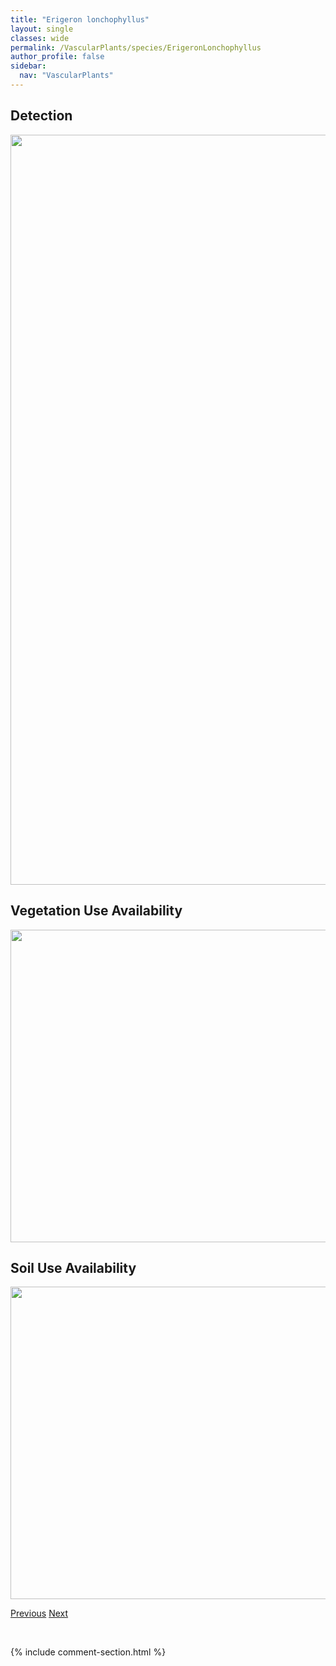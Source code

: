 ```yaml
---
title: "Erigeron lonchophyllus"
layout: single
classes: wide
permalink: /VascularPlants/species/ErigeronLonchophyllus
author_profile: false
sidebar:
  nav: "VascularPlants"
---
```


<h2>Detection</h2>

<a href="https://drive.google.com/uc?export=view&id=1mJUzl6B3lcarLTSAXYpCy58lliuxjZGX">
<img src="https://drive.google.com/uc?export=view&id=1mJUzl6B3lcarLTSAXYpCy58lliuxjZGX" height = "1200" width = "800">
</a>


<h2>Vegetation Use Availability</h2>

<a href="https://drive.google.com/uc?export=view&id=1x-g3WTpoNZDr9YzAoQS0CgIe6OnB2CiL">
<img src="https://drive.google.com/uc?export=view&id=1x-g3WTpoNZDr9YzAoQS0CgIe6OnB2CiL" height = "500" width = "1000">
</a>


<h2>Soil Use Availability</h2>

<a href="https://drive.google.com/uc?export=view&id=1QeqcuBca0WVP4goX0oVB_13vt00PJLhk">
<img src="https://drive.google.com/uc?export=view&id=1QeqcuBca0WVP4goX0oVB_13vt00PJLhk" height = "500" width = "1000">
</a>


<a href="/DevelopmentWebsite/VascularPlants/species/ErigeronHyssopifolius" class="pagination--pager" title="Erigeron hyssopifolius">Previous</a> <a href="/DevelopmentWebsite/VascularPlants/species/ErigeronNivalis" class="pagination--pager" title="Erigeron nivalis">Next</a>

<p>&nbsp;</p>

{% include comment-section.html %}
